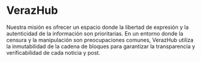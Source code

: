 # VerazHub
Nuestra misión es ofrecer un espacio donde la libertad de expresión y la autenticidad de la información son prioritarias. En un entorno donde la censura y la manipulación son preocupaciones comunes, VerazHub utiliza la inmutabilidad de la cadena de bloques para garantizar la transparencia y verificabilidad de cada noticia y post.
